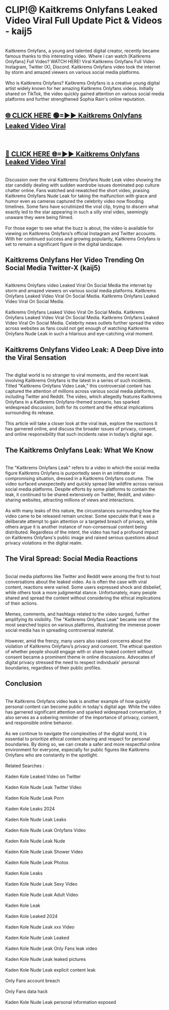 # CLIP!@ Kaitkrems Onlyfans Leaked Video Viral Full Update Pict & Videos - kaij5
<br>
Kaitkrems Onlyfans, a young and talented digital creator, recently became famous thanks to this interesting video. Where i can watch [Kaitkrems Onlyfans] Full Video? WATCH HERE! Viral Kaitkrems Onlyfans Full Video Instagram, Twitter (X), Discord. Kaitkrems Onlyfans video took the internet by storm and amazed viewers on various social media platforms.
<br><br>
Who is Kaitkrems Onlyfans? Kaitkrems Onlyfans is a creative young digital artist widely known for her amazing Kaitkrems Onlyfans videos. Initially shared on TikTok, the video quickly gained attention on various social media platforms and further strengthened Sophia Rain's online reputation.
<br>
<h2><a href="https://bestclip.site?title=Kaitkrems_Onlyfans">🌐 CLICK HERE 🟢=►► Kaitkrems Onlyfans Leaked Video Viral</a></h2>
<br>
<h2><a href="https://bestclip.site?title=Kaitkrems_Onlyfans">🔴 CLICK HERE 🌐=►► Kaitkrems Onlyfans Leaked Video Viral</a></h2>
<br>
Discussion over the viral Kaitkrems Onlyfans Nude Leak video showing the star candidly dealing with sudden wardrobe issues dominated pop culture chatter online. Fans watched and rewatched the short video, praising Kaitkrems Onlyfans Nude Leak for taking the malfunction with grace and humor even as cameras captured the celebrity video now flooding timelines. Some fans have scrutinized the viral clip, trying to discern what exactly led to the star appearing in such a silly viral video, seemingly unaware they were being filmed.
<br><br>
For those eager to see what the buzz is about, the video is available for viewing on Kaitkrems Onlyfans’s official Instagram and Twitter accounts. With her continued success and growing popularity, Kaitkrems Onlyfans is set to remain a significant figure in the digital landscape.
<br>
<h2>Kaitkrems Onlyfans Her Video Trending On Social Media Twitter-X (kaij5)</h2>
<br>
Kaitkrems Onlyfans video Leaked Viral On Social Media the internet by storm and amazed viewers on various social media platforms. Kaitkrems Onlyfans Leaked Video Viral On Social Media. Kaitkrems Onlyfans Leaked Video Viral On Social Media.
<br><br>
Kaitkrems Onlyfans Leaked Video Viral On Social Media. Kaitkrems Onlyfans Leaked Video Viral On Social Media. Kaitkrems Onlyfans Leaked Video Viral On Social Media. Celebrity news outlets further spread the video across websites as fans could not get enough of watching Kaitkrems Onlyfans Nude Leak in such a hilarious and eye-catching viral moment.
<br>
<h2>Kaitkrems Onlyfans Video Leak: A Deep Dive into the Viral Sensation</h2>
<br>
The digital world is no stranger to viral moments, and the recent leak involving Kaitkrems Onlyfans is the latest in a series of such incidents. Titled "Kaitkrems Onlyfans Video Leak," this controversial content has captured the attention of millions across various social media platforms, including Twitter and Reddit. The video, which allegedly features Kaitkrems Onlyfans in a Kaitkrems Onlyfans-themed scenario, has sparked widespread discussion, both for its content and the ethical implications surrounding its release.
<br><br>
This article will take a closer look at the viral leak, explore the reactions it has garnered online, and discuss the broader issues of privacy, consent, and online responsibility that such incidents raise in today’s digital age.
<br>
<h2>The Kaitkrems Onlyfans Leak: What We Know</h2>
<br>
The "Kaitkrems Onlyfans Leak" refers to a video in which the social media figure Kaitkrems Onlyfans is purportedly seen in an intimate or compromising situation, dressed in a Kaitkrems Onlyfans costume. The video surfaced unexpectedly and quickly spread like wildfire across various social media platforms. Despite efforts by some platforms to contain the leak, it continued to be shared extensively on Twitter, Reddit, and video-sharing websites, attracting millions of views and interactions.
<br><br>
As with many leaks of this nature, the circumstances surrounding how the video came to be released remain unclear. Some speculate that it was a deliberate attempt to gain attention or a targeted breach of privacy, while others argue it is another instance of non-consensual content being distributed. Regardless of the intent, the video has had a profound impact on Kaitkrems Onlyfans's public image and raised serious questions about privacy violations in the digital realm.
<br>
<h2>The Viral Spread: Social Media Reactions</h2>
<br>
Social media platforms like Twitter and Reddit were among the first to host conversations about the leaked video. As is often the case with viral content, reactions were varied. Some users expressed shock and disbelief, while others took a more judgmental stance. Unfortunately, many people shared and spread the content without considering the ethical implications of their actions.
<br><br>
Memes, comments, and hashtags related to the video surged, further amplifying its visibility. The "Kaitkrems Onlyfans Leak" became one of the most searched topics on various platforms, illustrating the immense power social media has in spreading controversial material.
<br><br>
However, amid the frenzy, many users also raised concerns about the violation of Kaitkrems Onlyfans’s privacy and consent. The ethical question of whether people should engage with or share leaked content without consent became a prominent theme in online discussions. Advocates of digital privacy stressed the need to respect individuals' personal boundaries, regardless of their public profiles.
<br>
<h2>Conclusion</h2>
<br>
The Kaitkrems Onlyfans video leak is another example of how quickly personal content can become public in today's digital age. While the video has garnered significant attention and sparked widespread conversation, it also serves as a sobering reminder of the importance of privacy, consent, and responsible online behavior.
<br><br>
As we continue to navigate the complexities of the digital world, it is essential to prioritize ethical content sharing and respect for personal boundaries. By doing so, we can create a safer and more respectful online environment for everyone, especially for public figures like Kaitkrems Onlyfans who are constantly in the spotlight.
<br><br>
Related Searches :
<br><br>
Kaden Kole Leaked Video on Twitter
<br><br>
Kaden Kole Nude Leak Twitter Video
<br><br>
Kaden Kole Nude Leak Porn
<br><br>
Kaden Kole Leaks 2024
<br><br>
Kaden Kole Nude Leak Leaks
<br><br>
Kaden Kole Nude Leak Onlyfans Video
<br><br>
Kaden Kole Nude Leak Nude
<br><br>
Kaden Kole Nude Leak Shower Video
<br><br>
Kaden Kole Nude Leak Photos
<br><br>
Kaden Kole Leaks
<br><br>
Kaden Kole Nude Leak Sexy Video
<br><br>
Kaden Kole Nude Leak Adult Video
<br><br>
Kaden Kole Leak
<br><br>
Kaden Kole Leaked 2024
<br><br>
Kaden Kole Nude Leak xxx Video
<br><br>
Kaden Kole Nude Leak Leaked
<br><br>
Kaden Kole Nude Leak Only Fans leak video
<br><br>
Kaden Kole Nude Leak leaked pictures
<br><br>
Kaden Kole Nude Leak explicit content leak
<br><br>
Only Fans account breach
<br><br>
Only Fans data hack
<br><br>
Kaden Kole Nude Leak personal information exposed